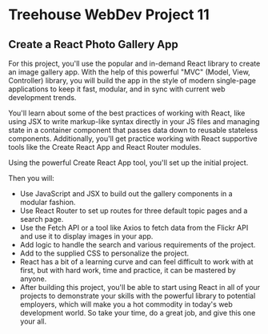 # Treehouse WebDev Project 11
## Create a React Photo Gallery App

For this project, you'll use the popular and in-demand React library to create an image gallery app. With the help of this powerful "MVC" (Model, View, Controller) library, you will build the app in the style of modern single-page applications to keep it fast, modular, and in sync with current web development trends.

You'll learn about some of the best practices of working with React, like using JSX to write markup-like syntax directly in your JS files and managing state in a container component that passes data down to reusable stateless components. Additionally, you'll get practice working with React supportive tools like the Create React App and React Router modules.

Using the powerful Create React App tool, you'll set up the initial project.

Then you will:

- Use JavaScript and JSX to build out the gallery components in a modular fashion.
- Use React Router to set up routes for three default topic pages and a search page.
- Use the Fetch API or a tool like Axios to fetch data from the Flickr API and use it to display images in your app.
- Add logic to handle the search and various requirements of the project.
- Add to the supplied CSS to personalize the project.
- React has a bit of a learning curve and can feel difficult to work with at first, but with hard work, time and practice, it can be mastered by anyone.
- After building this project, you'll be able to start using React in all of your projects to demonstrate your skills with the powerful library to potential employers, which will make you a hot commodity in today's web development world. So take your time, do a great job, and give this one your all.